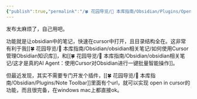 ```yaml
---
{"publish":true,"permalink":"/🍀 花园导览/🧰 本库指南/Obsidian/Plugins/Open in cursor 插件.md","created":"2025-03-21","modified":"2025-07-10","cssclasses":""}
---
```



发布太麻烦了，自己用吧。

功能就是让obsidian中的笔记，快速在cursor中打开，且目录结构全在。这非常有利于我[[🍀 花园导览/🧰 本库指南/Obsidian/obsidian相关笔记/如何使用Cursor管理Obsidian知识库]]，和[[🍀 花园导览/🧰 本库指南/Obsidian/obsidian相关笔记/这才是真的AI Agent：使用Cursor对Obsidian进行一键批量智能操作]]。

但最近发现，其实不需要专门开发个插件，[[🍀 花园导览/🧰 本库指南/Obsidian/Plugins/Note Toolbar]]里面有个url，就可以实现 open in cursor的功能，而且很完备，在windows mac上都直接ok。
